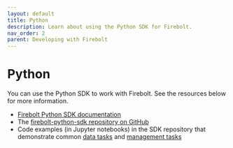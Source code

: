 ```yaml
---
layout: default
title: Python
description: Learn about using the Python SDK for Firebolt. 
nav_order: 2
parent: Developing with Firebolt
---
```


# Python

You can use the Python SDK to work with Firebolt. See the resources below for more information.

* [Firebolt Python SDK documentation](https://python-sdk.docs.firebolt.io/en/0.x/)
* The [firebolt-python-sdk repository on GitHub](https://github.com/firebolt-db/firebolt-python-sdk/tree/0.x)
* Code examples (in Jupyter notebooks) in the SDK repository that demonstrate common [data tasks](https://github.com/firebolt-db/firebolt-python-sdk/blob/0.x/examples/dbapi.ipynb) and [management tasks](https://github.com/firebolt-db/firebolt-python-sdk/blob/0.x/examples/management.ipynb)
